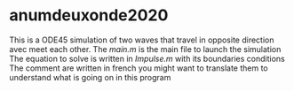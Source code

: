 # anumdeuxonde2020
This is a ODE45 simulation of two waves that travel in opposite direction avec meet each other.
The *main.m* is the main file to launch the simulation
The equation to solve is written in *Impulse.m* with its boundaries conditions
The comment are written in french you might want to translate them to understand what is going on in this program
